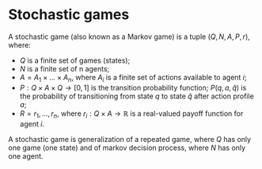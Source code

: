 # Stochastic games

A stochastic game (also known as a Markov game) is a tuple $(Q, N, A, P, r)$, where:
- $Q$ is a finite set of games (states);
- $N$ is a finite set of n agents;
- $A = A_1 \times \dots \times A_n$, where $A_i$ is a finite set of actions available to agent $i$;
- $P:Q \times A \times Q \rightarrow [0,1]$ is the transition probability function; $P(q, a, \hat{q}$) is the probability of transitioning from state $q$ to state $\hat{q}$ after action profile $a$;
- $R = r_1, \dots, r_n$, where $r_i : Q \times A \rightarrow \mathbb{R}$ is a real-valued payoff function for agent $i$.

A stochastic game is generalization of a repeated game, where $Q$ has only one game (one state) and of markov decision process, where $N$ has only one agent.